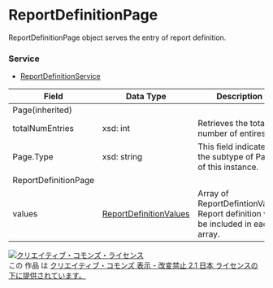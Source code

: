 # ReportDefinitionPage
ReportDefinitionPage object serves the entry of report definition.
### Service
+ [ReportDefinitionService](../services/ReportDefinitionService.md)

| Field | Data Type | Description | 
|---|---|---|
| Page(inherited)|||
| totalNumEntries| xsd: int| Retrieves the total number of entires. |
| Page.Type| xsd: string| This field indicates the subtype of Page of this instance. |
| ReportDefinitionPage|||
| values| <a href="./ReportDefinitionValues.md">ReportDefinitionValues</a>| Array of ReportDefintionValue. Report definition will be included in each array. |
<a rel="license" href="http://creativecommons.org/licenses/by-nd/2.1/jp/"><img alt="クリエイティブ・コモンズ・ライセンス" style="border-width:0" src="https://i.creativecommons.org/l/by-nd/2.1/jp/88x31.png" /></a><br />この 作品 は <a rel="license" href="http://creativecommons.org/licenses/by-nd/2.1/jp/">クリエイティブ・コモンズ 表示 - 改変禁止 2.1 日本 ライセンスの下に提供されています。</a>
